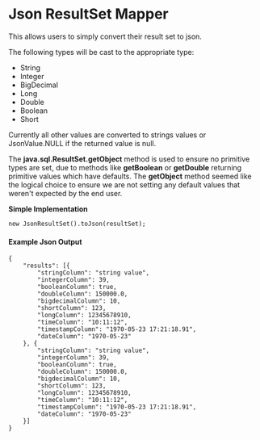 # Json ResultSet Mapper

This allows users to simply convert their result set to json. 

The following types will be cast to the appropriate type:
- String
- Integer
- BigDecimal
- Long
- Double
- Boolean
- Short

Currently all other values are converted to strings values or JsonValue.NULL if the returned value is null.

The **java.sql.ResultSet.getObject** method is used to ensure no primitive types are set, due to methods like **getBoolean** or **getDouble** returning primitive values which have defaults. The **getObject** method seemed like the logical choice to ensure we are not setting any default values that weren't expected by the end user.

**Simple Implementation**
```
new JsonResultSet().toJson(resultSet);
```
#### Example Json Output
```
{
	"results": [{
		"stringColumn": "string value",
		"integerColumn": 39,
		"booleanColumn": true,
		"doubleColumn": 150000.0,
		"bigdecimalColumn": 10,
		"shortColumn": 123,
		"longColumn": 12345678910,
		"timeColumn": "10:11:12",
		"timestampColumn": "1970-05-23 17:21:18.91",
		"dateColumn": "1970-05-23"
	}, {
		"stringColumn": "string value",
		"integerColumn": 39,
		"booleanColumn": true,
		"doubleColumn": 150000.0,
		"bigdecimalColumn": 10,
		"shortColumn": 123,
		"longColumn": 12345678910,
		"timeColumn": "10:11:12",
		"timestampColumn": "1970-05-23 17:21:18.91",
		"dateColumn": "1970-05-23"
	}]
}
```
